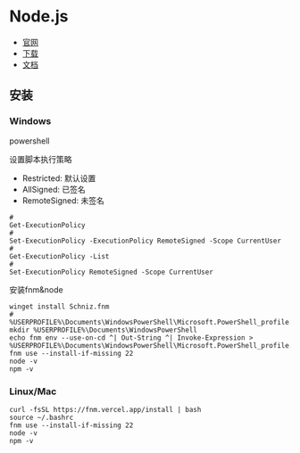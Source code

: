 # Node.js

* [官网](https://nodejs.org/zh-cn)
* [下载](https://nodejs.org/zh-cn/download/package-manager)
* [文档](https://nodejs.org/docs/latest/api/)

## 安装

### Windows

powershell

设置脚本执行策略

* Restricted: 默认设置
* AllSigned: 已签名
* RemoteSigned: 未签名

```shell
#
Get-ExecutionPolicy
#
Set-ExecutionPolicy -ExecutionPolicy RemoteSigned -Scope CurrentUser
#
Get-ExecutionPolicy -List
#
Set-ExecutionPolicy RemoteSigned -Scope CurrentUser
```

安装fnm&node

```shell
winget install Schniz.fnm
#  %USERPROFILE%\Documents\WindowsPowerShell\Microsoft.PowerShell_profile.ps1
mkdir %USERPROFILE%\Documents\WindowsPowerShell
echo fnm env --use-on-cd ^| Out-String ^| Invoke-Expression > %USERPROFILE%\Documents\WindowsPowerShell\Microsoft.PowerShell_profile.ps1
fnm use --install-if-missing 22
node -v
npm -v
```

### Linux/Mac

```shell
curl -fsSL https://fnm.vercel.app/install | bash
source ~/.bashrc
fnm use --install-if-missing 22
node -v
npm -v
```
